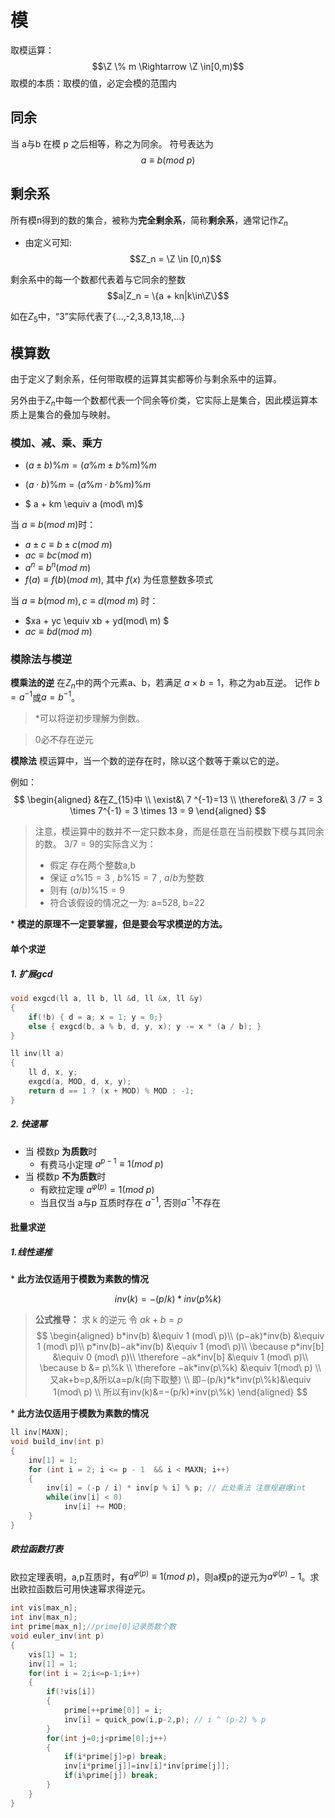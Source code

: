 
# 模

取模运算：
$$\Z \% m \Rightarrow \Z \in[0,m)$$
取模的本质：取模的值，必定会模的范围内
## 同余

当 a与b 在模 p 之后相等，称之为同余。
符号表达为 $$a \equiv b (mod\ p)$$

## 剩余系

所有模n得到的数的集合，被称为**完全剩余系**，简称**剩余系**，通常记作$Z_n$

+ 由定义可知:
$$Z_n = \Z \in [0,n)$$

剩余系中的每一个数都代表着与它同余的整数
$$a|Z_n = \{a + kn|k\in\Z\}$$

如在$Z_5$中，“3”实际代表了{...,-2,3,8,13,18,...}

## 模算数

由于定义了剩余系，任何带取模的运算其实都等价与剩余系中的运算。

另外由于$Z_n$中每一个数都代表一个同余等价类，它实际上是集合，因此模运算本质上是集合的叠加与映射。

### 模加、减、乘、乘方

+ $(a\pm b) \% m = (a \% m \pm b \% m) \% m$
+ $(a\cdot b) \% m = (a \% m \cdot b \% m) \% m$

+ $ a + km \equiv a (mod\ m)$

当 $a \equiv b(mod\ m)$时：

+ $a\pm c \equiv b\pm c (mod\ m)$
+ $ac \equiv bc (mod\ m)$
+ $a^n \equiv b^n(mod\ m)$
+ $f(a) \equiv f(b) (mod\ m)$, 其中 $f(x)$ 为任意整数多项式

当 $a \equiv b (mod\ m), c \equiv d(mod\ m)$ 时：
+ $xa + yc \equiv xb + yd(mod\ m) $
+ $ac \equiv bd(mod\ m)$

### 模除法与模逆

**模乘法的逆**
在$Z_n$中的两个元素a、b，若满足 $a\times b = 1$，称之为ab互逆。
记作 $b = a^{-1}$或$a = b ^{-1}$。

> \*可以将逆初步理解为倒数。

> 0必不存在逆元

**模除法**
模运算中，当一个数的逆存在时，除以这个数等于乘以它的逆。

例如：
$$
\begin{aligned}
    &在Z_{15}中 \\
    \exist&\ 7 ^{-1}=13 \\
    \therefore&\ 3 /7 = 3 \times 7^{-1} = 3 \times 13 = 9
\end{aligned}
$$

> 注意，模运算中的数并不一定只数本身，而是任意在当前模数下模与其同余的数。
> $3/7=9$的实际含义为：
> + 假定 存在两个整数a,b
> + 保证 $a\%15=3$ , $b\%15=7$ , $a/b$为整数
> + 则有 $(a/b)\%15=9$
> + 符合该假设的情况之一为: a=528, b=22

\* **模逆的原理不一定要掌握，但是要会写求模逆的方法。**

#### 单个求逆
##### 1. 扩展gcd
```cpp
void exgcd(ll a, ll b, ll &d, ll &x, ll &y)
{
    if(!b) { d = a; x = 1; y = 0;}
    else { exgcd(b, a % b, d, y, x); y -= x * (a / b); }
}

ll inv(ll a)
{
    ll d, x, y;
    exgcd(a, MOD, d, x, y);
    return d == 1 ? (x + MOD) % MOD : -1;
}
```
##### 2. 快速幂

+ 当 模数p **为质数**时
  + 有费马小定理 $a^{p-1} \equiv 1 (mod\ p)$
+ 当 模数p **不为质数**时
  + 有欧拉定理 $a^{\varphi(p)}=1 (mod\ p)$
  + 当且仅当 a与p 互质时存在 $a^{-1}$, 否则$a^{-1}$不存在

#### 批量求逆
##### 1.**线性递推**

\* **此方法仅适用于模数为素数的情况**

$$
inv(k)=−(p/k)*inv(p\%k)
$$

> **公式推导：**
> 求 k 的逆元
> 令 $ak+b=p$
$$
\begin{aligned}
                b*inv(b) &\equiv 1 (mod\ p)\\
           (p−ak)*inv(b) &\equiv 1 (mod\ p)\\
      p*inv(b)−ak*inv(b) &\equiv 1 (mod\ p)\\
       \because p*inv[b] &\equiv 0 (mod\ p)\\
   \therefore −ak*inv[b] &\equiv 1 (mod\ p)\\
    \because b &= p\%k \\
    \therefore −ak*inv(p\%k) &\equiv 1(mod\ p) \\
    又ak+b=p,&所以a=p/k(向下取整) \\
    即−(p/k)*k*inv(p\%k)&\equiv 1(mod\ p) \\
    所以有inv(k)&=−(p/k)*inv(p\%k)
\end{aligned}
$$

\* **此方法仅适用于模数为素数的情况**
```cpp
ll inv[MAXN];
void build_inv(int p)
{
    inv[1] = 1;
    for (int i = 2; i <= p - 1  && i < MAXN; i++)
    {
        inv[i] = (-p / i) * inv[p % i] % p; // 此处乘法 注意规避爆int
        while(inv[i] < 0)
            inv[i] += MOD;
    }
}
```

##### 欧拉函数打表

欧拉定理表明，a,p互质时，有$a^{\varphi(p)}\equiv 1(mod\ p)$，则a模p的逆元为$a^{\varphi(p)}−1$。求出欧拉函数后可用快速幂求得逆元。

```cpp
int vis[max_n];
int inv[max_n];
int prime[max_n];//prime[0]记录质数个数
void euler_inv(int p)
{
    vis[1] = 1;
    inv[1] = 1;
    for(int i = 2;i<=p-1;i++)
    {
        if(!vis[i])
        {
            prime[++prime[0]] = i;
            inv[i] = quick_pow(i,p-2,p); // i ^ (p-2) % p 
        }
        for(int j=0;j<prime[0];j++)
        {
            if(i*prime[j]>p) break;
            inv[i*prime[j]]=inv[i]*inv[prime[j]];
            if(i%prime[j]) break;
        }
    }
}
```